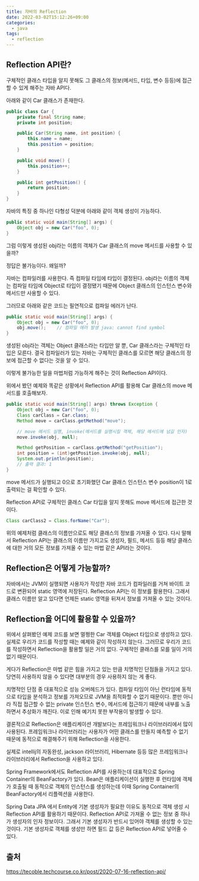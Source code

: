 ```yaml
---
title: 자바의 Reflection
date: 2022-03-02T15:12:26+09:00
categories:
  - java
tags: 
  - reflection
---
```


## Reflection API란?
구체적인 클래스 타입을 알지 못해도 그 클래스의 정보(메서드, 타입, 변수 등등)에 접근할 수 있게 해주는 자바 API다.

아래와 같이 Car 클래스가 존재한다.

```java
public class Car {
    private final String name;
    private int position;

    public Car(String name, int position) {
        this.name = name;
        this.position = position;
    }

    public void move() {
        this.position++;
    }

    public int getPosition() {
        return position;
    }
}
```

자바의 특징 중 하나인 다형성 덕분에 아래와 같이 객체 생성이 가능하다.

```java
public static void main(String[] args) {
    Object obj = new Car("foo", 0);
}
```

그럼 이렇게 생성된 obj라는 이름의 객체가 Car 클래스의 move 메서드를 사용할 수 있을까?

정답은 불가능이다. 왜일까?

자바는 컴파일러를 사용한다. 즉 컴파일 타임에 타입이 결정된다. obj라는 이름의 객체는 컴파일 타임에 Object로 타입이 결정됐기 때문에 Object 클래스의 인스턴스 변수와 메서드만 사용할 수 있다.

그러므로 아래와 같은 코드는 필연적으로 컴파일 에러가 난다.

```java
public static void main(String[] args) {
    Object obj = new Car("foo", 0);
    obj.move();    // 컴파일 에러 발생 java: cannot find symbol
}
```

생성된 obj라는 객체는 Object 클래스라는 타입만 알 뿐, Car 클래스라는 구체적인 타입은 모른다. 결국 컴파일러가 있는 자바는 구체적인 클래스를 모르면 해당 클래스의 정보에 접근할 수 없다는 것을 알 수 있다.

이렇게 불가능한 일을 마법처럼 가능하게 해주는 것이 Reflection API이다.

위에서 봤던 예제와 똑같은 상황에서 Reflection API를 활용해 Car 클래스의 move 메서드를 호출해보자.

```java
public static void main(String[] args) throws Exception {
    Object obj = new Car("foo", 0);
    Class carClass = Car.class;
    Method move = carClass.getMethod("move");

    // move 메서드 실행, invoke(메서드를 실행시킬 객체, 해당 메서드에 넘길 인자)
    move.invoke(obj, null);

    Method getPosition = carClass.getMethod("getPosition");
    int position = (int)getPosition.invoke(obj, null);
    System.out.println(position);
    // 출력 결과: 1
}
```

move 메서드가 실행되고 0으로 초기화했던 Car 클래스 인스턴스 변수 position이 1로 출력되는 걸 확인할 수 있다.

Reflection API로 구체적인 클래스 Car 타입을 알지 못해도 move 메서드에 접근한 것이다.

```java
Class carClass2 = Class.forName("Car");
```

위의 예제처럼 클래스의 이름만으로도 해당 클래스의 정보를 가져올 수 있다.
다시 말해서 Reflection API는 클래스의 이름만 가지고도 생성자, 필드, 메서드 등등 해당 클래스에 대한 거의 모든 정보를 가져올 수 있는 마법 같은 API라는 것이다.

## Reflection은 어떻게 가능할까?
자바에서는 JVM이 실행되면 사용자가 작성한 자바 코드가 컴파일러를 거쳐 바이트 코드로 변환되어 static 영역에 저장된다. Reflection API는 이 정보를 활용한다. 그래서 클래스 이름만 알고 있다면 언제든 static 영역을 뒤져서 정보를 가져올 수 있는 것이다.

## Reflection을 어디에 활용할 수 있을까?
위에서 살펴봤던 예제 코드를 보면 멀쩡한 Car 객체를 Object 타입으로 생성하고 있다. 실제로 우리가 코드를 작성할 때는 예제와 같이 작성하지 않는다. 그러므로 우리가 코드를 작성하면서 Reflection을 활용할 일은 거의 없다. 구체적인 클래스를 모를 일이 거의 없기 때문이다.

게다가 Reflection은 마법 같은 힘을 가지고 있는 만큼 치명적인 단점들을 가지고 있다. 당연히 사용하지 않을 수 있다면 대부분의 경우 사용하지 않는 게 좋다.

치명적인 단점 중 대표적으로 성능 오버헤드가 있다. 컴파일 타임이 아닌 런타임에 동적으로 타입을 분석하고 정보를 가져오므로 JVM을 최적화할 수 없기 때문이다. 뿐만 아니라 직접 접근할 수 없는 private 인스턴스 변수, 메서드에 접근하기 때문에 내부를 노출하면서 추상화가 깨진다. 이로 인해 예기치 못한 부작용이 발생할 수 있다.

결론적으로 Reflection은 애플리케이션 개발보다는 프레임워크나 라이브러리에서 많이 사용된다. 프레임워크나 라이브러리는 사용자가 어떤 클래스를 만들지 예측할 수 없기 때문에 동적으로 해결해주기 위해 Reflection을 사용한다.

실제로 intellij의 자동완성, jackson 라이브러리, Hibernate 등등 많은 프레임워크나 라이브러리에서 Reflection을 사용하고 있다.

Spring Framework에서도 Reflection API를 사용하는데 대표적으로 Spring Container의 BeanFactory가 있다. Bean은 애플리케이션이 실행한 후 런타임에 객체가 호출될 때 동적으로 객체의 인스턴스를 생성하는데 이때 Spring Container의 BeanFactory에서 리플렉션을 사용한다.

Spring Data JPA 에서 Entity에 기본 생성자가 필요한 이유도 동적으로 객체 생성 시 Reflection API를 활용하기 때문이다. Reflection API로 가져올 수 없는 정보 중 하나가 생성자의 인자 정보이다. 그래서 기본 생성자가 반드시 있어야 객체를 생성할 수 있는 것이다. 기본 생성자로 객체를 생성만 하면 필드 값 등은 Reflection API로 넣어줄 수 있다.

## 출처
https://tecoble.techcourse.co.kr/post/2020-07-16-reflection-api/
